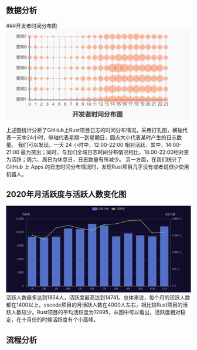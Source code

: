 ## 数据分析
###开发者时间分布图
![avatar](./images/whd.png)

上述图统计分析了GitHub上Rust项目日志的时间分布情况，采用打孔图，横轴代表一天中24小时，纵轴代表星期一到星期日，圆点大小代表某时产生的日志数量。
我们可以发现，一天 24 小时中，12:00-22:00 相对活跃，其中，14:00-21:00 最为突出；同时，与我们全域日志时间分布情况相比，18:00-22:00相对更为活跃；周六、周日为休息日，日志数量有所减少。
另一方面，在我们统计了GitHub 上 Apps 的日志时间分布情况时，发现Rust项目几乎没有或者说很少使用机器人。

## 2020年月活跃度与活跃人数变化图
![avatar](./images/act.png)
活跃人数最多达到1854人，活跃度最高达到14741。总体来说，每个月的活跃人数都在1400以上，vscode项目的月活跃人数在4000人左右，相比较Rust项目的活跃人数较少。Rust项目的平均活跃度为12895，从图中可以看出，活跃度相对稳定，在十月份的时候活跃度有个小高峰。


## 流程分析
